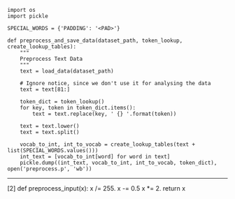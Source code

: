 

<!--
 * @version:
 * @Author:  StevenJokess https://github.com/StevenJokess
 * @Date: 2020-12-08 17:23:13
 * @LastEditors:  StevenJokess https://github.com/StevenJokess
 * @LastEditTime: 2020-12-17 17:24:21
 * @Description:
 * @TODO::
 * @Reference:
 * [1]: https://github.com/udacity/deep-learning-v2-pytorch/blob/master/project-tv-script-generation/helper.py
 * [2]: https://blog.csdn.net/weixin_44791964/article/details/102851214
-->

```
import os
import pickle

SPECIAL_WORDS = {'PADDING': '<PAD>'}

def preprocess_and_save_data(dataset_path, token_lookup, create_lookup_tables):
    """
    Preprocess Text Data
    """
    text = load_data(dataset_path)

    # Ignore notice, since we don't use it for analysing the data
    text = text[81:]

    token_dict = token_lookup()
    for key, token in token_dict.items():
        text = text.replace(key, ' {} '.format(token))

    text = text.lower()
    text = text.split()

    vocab_to_int, int_to_vocab = create_lookup_tables(text + list(SPECIAL_WORDS.values()))
    int_text = [vocab_to_int[word] for word in text]
    pickle.dump((int_text, vocab_to_int, int_to_vocab, token_dict), open('preprocess.p', 'wb'))
```

---
[2]
def preprocess_input(x):
    x /= 255.
    x -= 0.5
    x *= 2.
    return x
